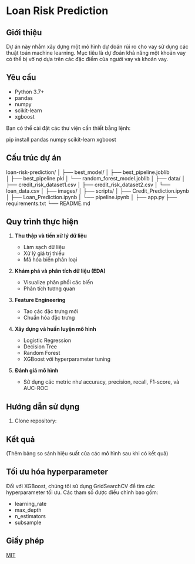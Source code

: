 # Loan Risk Prediction

## Giới thiệu
Dự án này nhằm xây dựng một mô hình dự đoán rủi ro cho vay sử dụng các thuật toán machine learning. Mục tiêu là dự đoán khả năng một khoản vay có thể bị vỡ nợ dựa trên các đặc điểm của người vay và khoản vay.

## Yêu cầu
- Python 3.7+
- pandas
- numpy
- scikit-learn
- xgboost

Bạn có thể cài đặt các thư viện cần thiết bằng lệnh:

pip install pandas numpy scikit-learn xgboost

## Cấu trúc dự án

loan-risk-prediction/
│
├── best_model/
│   ├── best_pipeline.joblib  
│   ├── best_pipeline.pkl
│   └── random_forest_model.joblib
│
├── data/
│   ├── credit_risk_dataset1.csv
│   ├── credit_risk_dataset2.csv
│   └── loan_data.csv
│
├── images/
│
├── scripts/
│   ├── Credit_Prediction.ipynb
│   ├── Loan_Prediction.ipynb
│   └── pipeline.ipynb
│
├── app.py
├── requirements.txt
└── README.md


## Quy trình thực hiện

1. **Thu thập và tiền xử lý dữ liệu**
   - Làm sạch dữ liệu
   - Xử lý giá trị thiếu
   - Mã hóa biến phân loại

2. **Khám phá và phân tích dữ liệu (EDA)**
   - Visualize phân phối các biến
   - Phân tích tương quan

3. **Feature Engineering**
   - Tạo các đặc trưng mới
   - Chuẩn hóa đặc trưng

4. **Xây dựng và huấn luyện mô hình**
   - Logistic Regression
   - Decision Tree
   - Random Forest
   - XGBoost với hyperparameter tuning

5. **Đánh giá mô hình**
   - Sử dụng các metric như accuracy, precision, recall, F1-score, và AUC-ROC

## Hướng dẫn sử dụng

1. Clone repository:

## Kết quả
(Thêm bảng so sánh hiệu suất của các mô hình sau khi có kết quả)

## Tối ưu hóa hyperparameter
Đối với XGBoost, chúng tôi sử dụng GridSearchCV để tìm các hyperparameter tối ưu. Các tham số được điều chỉnh bao gồm:
- learning_rate
- max_depth
- n_estimators
- subsample


## Giấy phép
[MIT](https://choosealicense.com/licenses/mit/)
